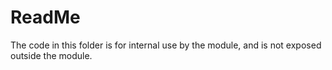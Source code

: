 # ReadMe

The code in this folder is for internal use by the module, and is not exposed outside the module.

